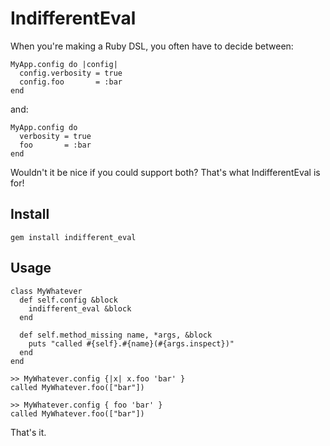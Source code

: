 IndifferentEval
===============

When you're making a Ruby DSL, you often have to decide between:

    MyApp.config do |config|
      config.verbosity = true
      config.foo       = :bar
    end

and:

    MyApp.config do
      verbosity = true
      foo       = :bar
    end

Wouldn't it be nice if you could support both?  That's what IndifferentEval is for!

Install
-------

    gem install indifferent_eval

Usage
-----

    class MyWhatever
      def self.config &block
        indifferent_eval &block
      end

      def self.method_missing name, *args, &block
        puts "called #{self}.#{name}(#{args.inspect})"
      end
    end

    >> MyWhatever.config {|x| x.foo 'bar' }
    called MyWhatever.foo(["bar"])

    >> MyWhatever.config { foo 'bar' }
    called MyWhatever.foo(["bar"])

That's it.
